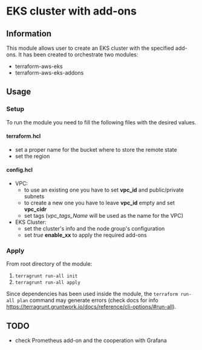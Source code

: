 # EKS cluster with add-ons

## Information
This module allows user to create an EKS cluster with the specified add-ons.
It has been created to orchestrate two modules:

- terraform-aws-eks
- terraform-aws-eks-addons

## Usage
### Setup
To run the module you need to fill the following files with the desired values.
#### terraform.hcl
- set a proper name for the bucket where to store the remote state
- set the region

#### config.hcl
- VPC:
	- to use an existing one you have to set **vpc_id** and public/private subnets 
	- to create a new one you have to leave **vpc_id** empty and set **vpc_cidr**
	- set tags (*vpc_tags_Name* will be used as the name for the VPC)
- EKS Cluster:
	- set the cluster's info and the node group's configuration 
	- set *true* **enable_xx** to apply the required add-ons 

### Apply
From root directory of the module:

1. `terragrunt run-all init`
2. `terragrunt run-all apply`

Since dependencies has been used inside the module, the `terraform run-all plan` command may generate errors (check docs for info https://terragrunt.gruntwork.io/docs/reference/cli-options/#run-all).

## TODO

- check Prometheus add-on and the cooperation with Grafana